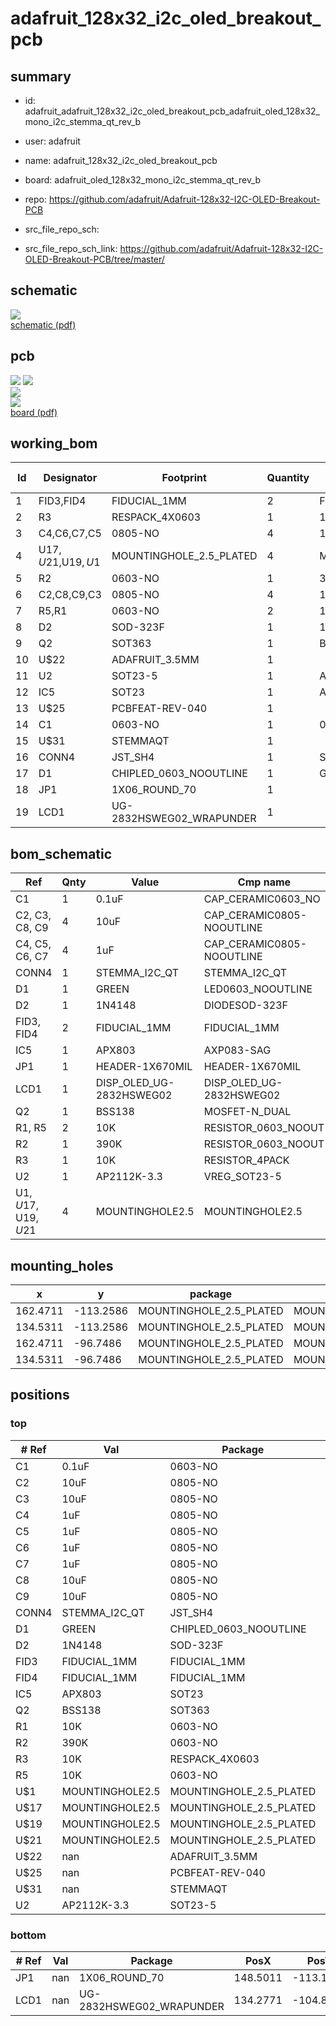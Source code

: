 # adafruit_128x32_i2c_oled_breakout_pcb
 
## summary 
* id: adafruit_adafruit_128x32_i2c_oled_breakout_pcb_adafruit_oled_128x32_mono_i2c_stemma_qt_rev_b
* user: adafruit
* name: adafruit_128x32_i2c_oled_breakout_pcb
* board: adafruit_oled_128x32_mono_i2c_stemma_qt_rev_b
* repo: https://github.com/adafruit/Adafruit-128x32-I2C-OLED-Breakout-PCB



* src_file_repo_sch: 
* src_file_repo_sch_link: https://github.com/adafruit/Adafruit-128x32-I2C-OLED-Breakout-PCB/tree/master/

## schematic  
![](working_schematic_600.png)  
[schematic (pdf)](working_schematic.pdf)  

## pcb  
![](working_3d_600.png) 
![](working_3d_front_600.png)  
![](working_3d_back_600.png)  
![](working_600.png)  
[board (pdf)](working.pdf)  

## working_bom
| Id | Designator | Footprint | Quantity | Designation | Supplier and ref |  | None | 
| --- | --- | --- | --- | --- | --- | --- | --- | 
| 1 | FID3,FID4 | FIDUCIAL_1MM | 2 | FIDUCIAL_1MM |  |  | [''] | 
| 2 | R3 | RESPACK_4X0603 | 1 | 10K |  |  | [''] | 
| 3 | C4,C6,C7,C5 | 0805-NO | 4 | 1uF |  |  | [''] | 
| 4 | U$17,U$21,U$19,U$1 | MOUNTINGHOLE_2.5_PLATED | 4 | MOUNTINGHOLE2.5 |  |  | [''] | 
| 5 | R2 | 0603-NO | 1 | 390K |  |  | [''] | 
| 6 | C2,C8,C9,C3 | 0805-NO | 4 | 10uF |  |  | [''] | 
| 7 | R5,R1 | 0603-NO | 2 | 10K |  |  | [''] | 
| 8 | D2 | SOD-323F | 1 | 1N4148 |  |  | [''] | 
| 9 | Q2 | SOT363 | 1 | BSS138 |  |  | [''] | 
| 10 | U$22 | ADAFRUIT_3.5MM | 1 |  |  |  | [''] | 
| 11 | U2 | SOT23-5 | 1 | AP2112K-3.3 |  |  | [''] | 
| 12 | IC5 | SOT23 | 1 | APX803 |  |  | [''] | 
| 13 | U$25 | PCBFEAT-REV-040 | 1 |  |  |  | [''] | 
| 14 | C1 | 0603-NO | 1 | 0.1uF |  |  | [''] | 
| 15 | U$31 | STEMMAQT | 1 |  |  |  | [''] | 
| 16 | CONN4 | JST_SH4 | 1 | STEMMA_I2C_QT |  |  | [''] | 
| 17 | D1 | CHIPLED_0603_NOOUTLINE | 1 | GREEN |  |  | [''] | 
| 18 | JP1 | 1X06_ROUND_70 | 1 |  |  |  | [''] | 
| 19 | LCD1 | UG-2832HSWEG02_WRAPUNDER | 1 |  |  |  | [''] | 


## bom_schematic
| Ref | Qnty | Value | Cmp name | Footprint | Description | Vendor | DNP | 
| --- | --- | --- | --- | --- | --- | --- | --- | 
| C1 | 1 | 0.1uF | CAP_CERAMIC0603_NO | working:0603-NO |  |  |  | 
| C2, C3, C8, C9 | 4 | 10uF | CAP_CERAMIC0805-NOOUTLINE | working:0805-NO |  |  |  | 
| C4, C5, C6, C7 | 4 | 1uF | CAP_CERAMIC0805-NOOUTLINE | working:0805-NO |  |  |  | 
| CONN4 | 1 | STEMMA_I2C_QT | STEMMA_I2C_QT | working:JST_SH4 |  |  |  | 
| D1 | 1 | GREEN | LED0603_NOOUTLINE | working:CHIPLED_0603_NOOUTLINE |  |  |  | 
| D2 | 1 | 1N4148 | DIODESOD-323F | working:SOD-323F |  |  |  | 
| FID3, FID4 | 2 | FIDUCIAL_1MM | FIDUCIAL_1MM | working:FIDUCIAL_1MM |  |  |  | 
| IC5 | 1 | APX803 | AXP083-SAG | working:SOT23 |  |  |  | 
| JP1 | 1 | HEADER-1X670MIL | HEADER-1X670MIL | working:1X06_ROUND_70 |  |  |  | 
| LCD1 | 1 | DISP_OLED_UG-2832HSWEG02 | DISP_OLED_UG-2832HSWEG02 | working:UG-2832HSWEG02_WRAPUNDER |  |  |  | 
| Q2 | 1 | BSS138 | MOSFET-N_DUAL | working:SOT363 |  |  |  | 
| R1, R5 | 2 | 10K | RESISTOR_0603_NOOUT | working:0603-NO |  |  |  | 
| R2 | 1 | 390K | RESISTOR_0603_NOOUT | working:0603-NO |  |  |  | 
| R3 | 1 | 10K | RESISTOR_4PACK | working:RESPACK_4X0603 |  |  |  | 
| U2 | 1 | AP2112K-3.3 | VREG_SOT23-5 | working:SOT23-5 |  |  |  | 
| U$1, U$17, U$19, U$21 | 4 | MOUNTINGHOLE2.5 | MOUNTINGHOLE2.5 | working:MOUNTINGHOLE_2.5_PLATED |  |  |  | 


## mounting_holes
| x | y | package | value | ref | size | 
| --- | --- | --- | --- | --- | --- | 
| 162.4711 | -113.2586 | MOUNTINGHOLE_2.5_PLATED | MOUNTINGHOLE2.5 | U$1 | m3 | 
| 134.5311 | -113.2586 | MOUNTINGHOLE_2.5_PLATED | MOUNTINGHOLE2.5 | U$17 | m3 | 
| 162.4711 | -96.7486 | MOUNTINGHOLE_2.5_PLATED | MOUNTINGHOLE2.5 | U$19 | m3 | 
| 134.5311 | -96.7486 | MOUNTINGHOLE_2.5_PLATED | MOUNTINGHOLE2.5 | U$21 | m3 | 


## positions
### top
| # Ref | Val | Package | PosX | PosY | Rot | Side | 
| --- | --- | --- | --- | --- | --- | --- | 
| C1 | 0.1uF | 0603-NO | 151.9301 | -108.8136 | -90.0 | top | 
| C2 | 10uF | 0805-NO | 144.9451 | -100.1776 | 0.0 | top | 
| C3 | 10uF | 0805-NO | 146.8501 | -106.7816 | 0.0 | top | 
| C4 | 1uF | 0805-NO | 141.2621 | -110.4646 | 0.0 | top | 
| C5 | 1uF | 0805-NO | 141.2621 | -108.5596 | 180.0 | top | 
| C6 | 1uF | 0805-NO | 141.2621 | -106.2736 | 180.0 | top | 
| C7 | 1uF | 0805-NO | 141.2621 | -104.3686 | 180.0 | top | 
| C8 | 10uF | 0805-NO | 141.2621 | -99.0346 | 180.0 | top | 
| C9 | 10uF | 0805-NO | 141.2621 | -100.9396 | 180.0 | top | 
| CONN4 | STEMMA_I2C_QT | JST_SH4 | 162.3441 | -104.7496 | 90.0 | top | 
| D1 | GREEN | CHIPLED_0603_NOOUTLINE | 163.3601 | -109.3216 | 90.0 | top | 
| D2 | 1N4148 | SOD-323F | 149.3901 | -100.1776 | 0.0 | top | 
| FID3 | FIDUCIAL_1MM | FIDUCIAL_1MM | 163.8681 | -99.8601 | 180.0 | top | 
| FID4 | FIDUCIAL_1MM | FIDUCIAL_1MM | 137.8331 | -113.5507 | 180.0 | top | 
| IC5 | APX803 | SOT23 | 149.3901 | -104.4956 | 180.0 | top | 
| Q2 | BSS138 | SOT363 | 154.3431 | -107.9246 | 90.0 | top | 
| R1 | 10K | 0603-NO | 160.4391 | -109.3216 | 180.0 | top | 
| R2 | 390K | 0603-NO | 141.2621 | -102.5906 | 180.0 | top | 
| R3 | 10K | RESPACK_4X0603 | 154.3431 | -103.7336 | -90.0 | top | 
| R5 | 10K | 0603-NO | 149.3901 | -101.7016 | 0.0 | top | 
| U$1 | MOUNTINGHOLE2.5 | MOUNTINGHOLE_2.5_PLATED | 162.4711 | -113.2586 | 180.0 | top | 
| U$17 | MOUNTINGHOLE2.5 | MOUNTINGHOLE_2.5_PLATED | 134.5311 | -113.2586 | 180.0 | top | 
| U$19 | MOUNTINGHOLE2.5 | MOUNTINGHOLE_2.5_PLATED | 162.4711 | -96.7486 | 180.0 | top | 
| U$21 | MOUNTINGHOLE2.5 | MOUNTINGHOLE_2.5_PLATED | 134.5311 | -96.7486 | 180.0 | top | 
| U$22 | nan | ADAFRUIT_3.5MM | 147.3581 | -110.5916 | 0.0 | top | 
| U$25 | nan | PCBFEAT-REV-040 | 137.8331 | -98.1456 | 180.0 | top | 
| U$31 | nan | STEMMAQT | 156.2481 | -101.0666 | -90.0 | top | 
| U2 | AP2112K-3.3 | SOT23-5 | 144.9451 | -103.6066 | 180.0 | top | 

### bottom
| # Ref | Val | Package | PosX | PosY | Rot | Side | 
| --- | --- | --- | --- | --- | --- | --- | 
| JP1 | nan | 1X06_ROUND_70 | 148.5011 | -113.1316 | 0.0 | bottom | 
| LCD1 | nan | UG-2832HSWEG02_WRAPUNDER | 134.2771 | -104.8726 | 180.0 | bottom | 

